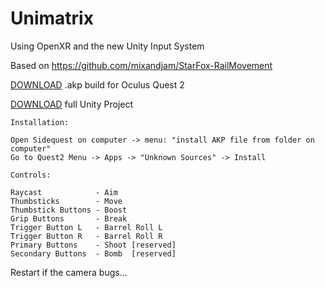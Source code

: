 # Unimatrix

Using OpenXR and the new Unity Input System

Based on https://github.com/mixandjam/StarFox-RailMovement


[DOWNLOAD](https://drive.google.com/file/d/1d28m7c09dEIRrYf35ysrtSxOAprrvD8C/view?usp=sharing) .akp build for Oculus Quest 2

[DOWNLOAD](https://drive.google.com/file/d/1O1sNnFbIZnlNPAHxlaBGYwVhZxForrQP/view?usp=sharing) full Unity Project
```
Installation: 

Open Sidequest on computer -> menu: "install AKP file from folder on computer"
Go to Quest2 Menu -> Apps -> "Unknown Sources" -> Install
```

```
Controls:

Raycast            - Aim
Thumbsticks        - Move
Thumbstick Buttons - Boost
Grip Buttons       - Break
Trigger Button L   - Barrel Roll L
Trigger Button R   - Barrel Roll R
Primary Buttons    - Shoot [reserved]
Secondary Buttons  - Bomb  [reserved]
```


Restart if the camera bugs...
